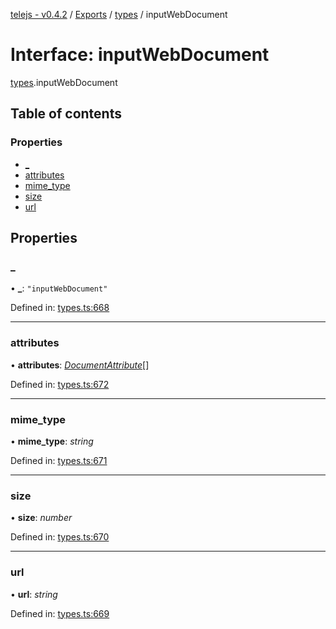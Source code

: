 [telejs - v0.4.2](../README.md) / [Exports](../modules.md) / [types](../modules/types.md) / inputWebDocument

# Interface: inputWebDocument

[types](../modules/types.md).inputWebDocument

## Table of contents

### Properties

- [\_](types.inputwebdocument.md#_)
- [attributes](types.inputwebdocument.md#attributes)
- [mime\_type](types.inputwebdocument.md#mime_type)
- [size](types.inputwebdocument.md#size)
- [url](types.inputwebdocument.md#url)

## Properties

### \_

• **\_**: ``"inputWebDocument"``

Defined in: [types.ts:668](https://github.com/telejs/telejs/blob/64a8dcf/src/types.ts#L668)

___

### attributes

• **attributes**: [*DocumentAttribute*](../modules/types.md#documentattribute)[]

Defined in: [types.ts:672](https://github.com/telejs/telejs/blob/64a8dcf/src/types.ts#L672)

___

### mime\_type

• **mime\_type**: *string*

Defined in: [types.ts:671](https://github.com/telejs/telejs/blob/64a8dcf/src/types.ts#L671)

___

### size

• **size**: *number*

Defined in: [types.ts:670](https://github.com/telejs/telejs/blob/64a8dcf/src/types.ts#L670)

___

### url

• **url**: *string*

Defined in: [types.ts:669](https://github.com/telejs/telejs/blob/64a8dcf/src/types.ts#L669)
